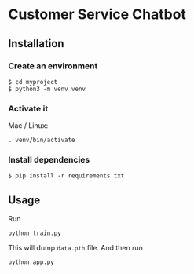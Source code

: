 # Customer Service Chatbot

## Installation

### Create an environment
```console
$ cd myproject
$ python3 -m venv venv
```

### Activate it
Mac / Linux:
```console
. venv/bin/activate
```

### Install dependencies
```console
$ pip install -r requirements.txt
```
## Usage
Run
```console
python train.py
```
This will dump `data.pth` file. And then run
```console
python app.py
```

